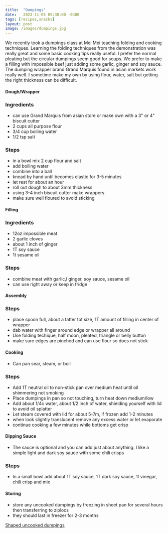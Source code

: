 ```yaml
---
title:  "Dumpings"
date:   2023-11-05 09:30:00 -0400
tags: [recipes,snacks]
layout: post
image: /images/dumpings.jpg
---
```


We recently took a dumpings class at Mei Mei teaching folding and cooking techniques. Learning the folding techniques from the demonstration was really great and some basic cooking tips really useful. I prefer the normal pleating but the circular dumpings seem good for soups. We prefer to make a filling with impossible beef just adding some garlic, ginger and soy sauce.
The dumping wrapper brand Grand Marquis found in asian markets work really well. I sometime make my own by using flour, water, salt but getting the right thickness can be difficult.

#### Dough/Wrapper
### Ingredients
- can use Grand Marquis from asian store or make own with a 3" or 4" biscuit cutter
- 2 cups all purpose flour
- 3/4 cup boiling water
- 1/2 tsp salt

### Steps
- in a bowl mix 2 cup flour and salt
- add boiling water
- combine into a ball
- knead by hand until becomes elastic for 3-5 minutes
- let rest for about an hour
- roll out dough to about 3mm thickness
- using 3-4 inch biscuit cutter make wrappers
- make sure well floured to avoid sticking

#### Filling
### Ingredients
- 12oz impossible meat
- 2 garlic cloves
- about 1 inch of ginger
- 1T soy sauce
- 1t sesame oil

### Steps
- combine meat with garlic,l ginger, soy sauce, sesame oil
- can use right away or keep in fridge

#### Assembly
### Steps
- place spoon full, about a tatter tot size, 1T amount of filling in center of wrapper
- dab water with finger around edge or wrapper all around
- Use folding techique, half moon, pleated, triangle or belly button
- make sure edges are pinched and can use flour so does not stick

#### Cooking
- Can pan sear, steam, or boil
### Steps
- Add 1T neutral oil to non-stick pan over medium heat until oil shimmering not smoking
- Place dumpings in pan so not touching, turn heat down medium/low
- Add about 1/4c water, about 1/2 inch of water, shielding yourself with lid to avoid oil splatter
- Let steam covered with lid for about 5-7m,  if frozen add 1-2 minutes
- when look slightly translucent remove any excess water or let evaporate
- continue cooking a few minutes while bottoms get crisp

#### Dipping Sauce
- The sauce is optional and you can add just about anything.  I like a simple light and dark soy sauce with some chili crisps
### Steps
- In a small bowl add about 1T soy sauce, 1T dark soy sauce, 1t vinegar, chili crisp and mix

#### Storing
- store any uncooked dumpings by freezing in sheet pan for several hours then transferring to ziplocs
- they should last in freezer for 2-3 months

[Shaped uncooked dumpings](images/dumpings1.jpg)
